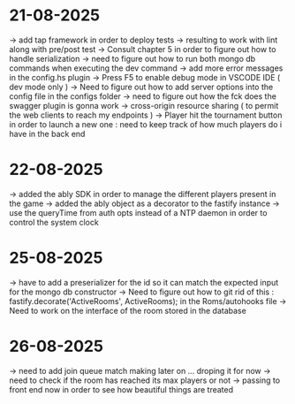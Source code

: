 # 21-08-2025
-> add tap framework in order to deploy tests -> resulting to work with lint along with pre/post test
-> Consult chapter 5 in order to figure out how to handle serialization
-> need to figure out how to run both mongo db commands when executing the dev command
-> add more error messages in the config.hs plugin
-> Press F5 to enable debug mode in VSCODE IDE ( dev mode only )
-> Need to figure out how to add server options into the config file in the configs folder
-> need to figure out how the fck does the swagger plugin is gonna work
-> cross-origin resource sharing ( to permit the web clients to reach my endpoints )
-> Player hit the tournament button in order to launch a new one : need to keep track of how much players do i have in the back end 

# 22-08-2025
-> added the ably SDK in order to manage the different players present in the game
-> added the ably object as a decorator to the fastify instance
-> use the queryTime from auth opts instead of a NTP daemon in order to control the system clock

# 25-08-2025
-> have to add a preserializer for the id so it can match the expected input for the mongo db constructor
-> Need to figure out how to git rid of this : fastify.decorate('ActiveRooms', ActiveRooms); in the Roms/autohooks file
-> Need to work on the interface of the room stored in the database

# 26-08-2025
-> need to add join queue match making later on ... droping it for now
-> need to check if the room has reached its max players or not
-> passing to front end now in order to see how beautiful things are treated 
